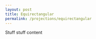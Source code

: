 ```yaml
---
layout: post
title: Equirectangular
permalink: /projections/equirectangular
---
```


Stuff stuff content
